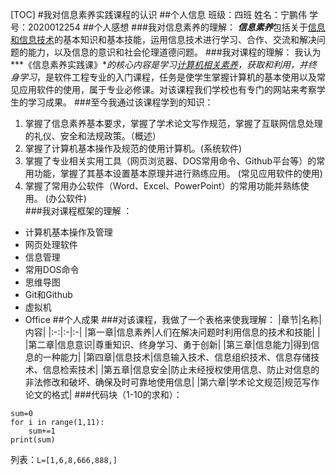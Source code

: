 [TOC]
#我对信息素养实践课程的认识
##个人信息
班级：四班     姓名：宁鹏伟     学号：2020012254
##个人感想
###我对信息素养的理解：
***信息素养***包括关于<u>信息和信息技术</u>的基本知识和基本技能，运用信息技术进行学习、合作、交流和解决问题的能力，以及信息的意识和社会伦理道德问题。
###我对课程的理解：
我认为***《信息素养实践课》***的核心内容是学习<u>计算机相关素养</u>，获取和利用，并*终身学习*，是软件工程专业的入门课程，任务是使学生掌握计算机的基本使用以及常见应用软件的使用，属于专业必修课。对该课程我们学校也有专门的网站来考察学生的学习成果。[](http://www.edu2act.cn/team/xin-xi-su-yang-shi-jian/intro)
###至今我通过该课程学到的知识：
1. 掌握了信息素养基本要求，掌握了学术论文写作规范，掌握了互联网信息处理的礼仪、安全和法规政策。（概述）
2. 掌握了计算机基本操作及规范的使用计算机。(系统软件)
3. 掌握了专业相关实用工具（网页浏览器、DOS常用命令、Github平台等）的常用功能，掌握了其基本设置基本原理并进行熟练应用。  (常见应用软件的使用)
4. 掌握了常用办公软件（Word、Excel、PowerPoint）的常用功能并熟练使用。 (办公软件)   
###我对课程框架的理解 ：
+ 计算机基本操作及管理
+ 网页处理软件
+ 信息管理
+ 常用DOS命令
+ 思维导图
+ Git和Github
+ 虚拟机
+ Office
##个人成果
###对该课程，我做了一个表格来使我理解：
|章节|名称|内容|
|:-:|:-|:-|
|第一章|信息素养|人们在解决问题时利用信息的技术和技能| |
|第二章|信息意识|尊重知识、终身学习、勇于创新|
|第三章|信息能力|得到信息的一种能力|
|第四章|信息技术|信息输入技术、信息组织技术、信息存储技术、信息检索技术|
|第五章|信息安全|防止未经授权使用信息、防止对信息的非法修改和破坏、确保及时可靠地使用信息|
|第六章|学术论文规范|规范写作论文的格式|
###代码块（1-10的求和）：
```
sum=0
for i in range(1,11):
    sum+=1
print(sum)
```
列表：`L=[1,6,8,666,888,]`